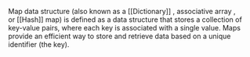 Map data structure (also known as a [[Dictionary]] , associative array , or [[Hash]] map) is defined as a data structure that stores a collection of key-value pairs, where each key is associated with a single value.
Maps provide an efficient way to store and retrieve data based on a unique identifier (the key).